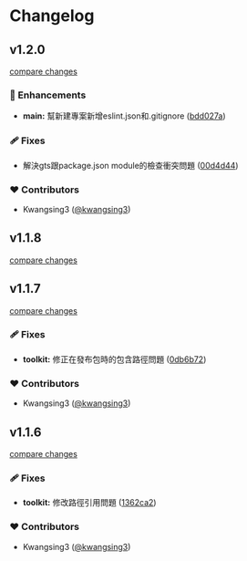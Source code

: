 # Changelog

## v1.2.0

[compare changes](https://github.com/kwangsing3/ks3-toolkit/compare/v1.1.8...v1.2.0)

### 🚀 Enhancements

- **main:** 幫新建專案新增eslint.json和.gitignore ([bdd027a](https://github.com/kwangsing3/ks3-toolkit/commit/bdd027a))

### 🩹 Fixes

- 解決gts跟package.json module的檢查衝突問題 ([00d4d44](https://github.com/kwangsing3/ks3-toolkit/commit/00d4d44))

### ❤️ Contributors

- Kwangsing3 ([@kwangsing3](http://github.com/kwangsing3))

## v1.1.8

[compare changes](https://github.com/kwangsing3/ks3-toolkit/compare/v1.1.7...v1.1.8)

## v1.1.7

[compare changes](https://github.com/kwangsing3/ks3-toolkit/compare/v1.1.6...v1.1.7)

### 🩹 Fixes

- **toolkit:** 修正在發布包時的包含路徑問題 ([0db6b72](https://github.com/kwangsing3/ks3-toolkit/commit/0db6b72))

### ❤️ Contributors

- Kwangsing3 ([@kwangsing3](http://github.com/kwangsing3))

## v1.1.6

[compare changes](https://github.com/kwangsing3/ks3-toolkit/compare/v1.1.5...v1.1.6)

### 🩹 Fixes

- **toolkit:** 修改路徑引用問題 ([1362ca2](https://github.com/kwangsing3/ks3-toolkit/commit/1362ca2))

### ❤️ Contributors

- Kwangsing3 ([@kwangsing3](http://github.com/kwangsing3))
